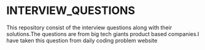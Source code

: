 # INTERVIEW_QUESTIONS
This repository consist of the interview questions along with their solutions.The questions are from big tech giants product based companies.I have taken this question from daily coding problem website
